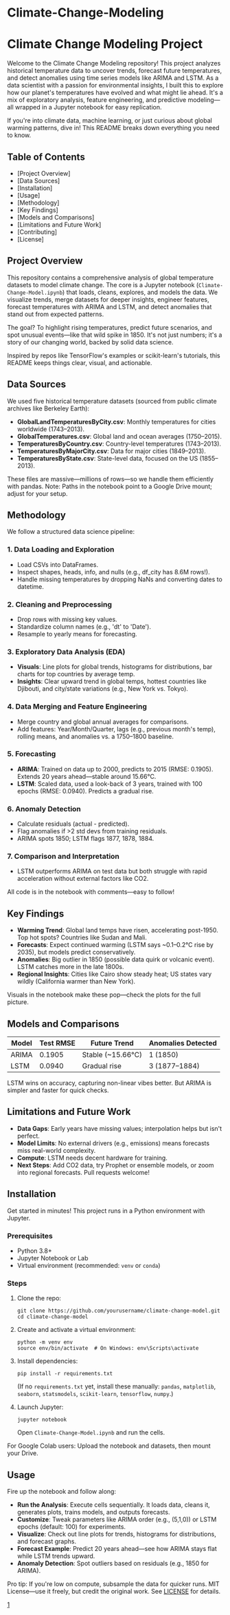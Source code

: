# Climate-Change-Modeling
# Climate Change Modeling Project

Welcome to the Climate Change Modeling repository! This project analyzes historical temperature data to uncover trends, forecast future temperatures, and detect anomalies using time series models like ARIMA and LSTM. As a data scientist with a passion for environmental insights, I built this to explore how our planet's temperatures have evolved and what might lie ahead. It's a mix of exploratory analysis, feature engineering, and predictive modeling—all wrapped in a Jupyter notebook for easy replication.

If you're into climate data, machine learning, or just curious about global warming patterns, dive in! This README breaks down everything you need to know.

## Table of Contents

- [Project Overview]
- [Data Sources]
- [Installation]
- [Usage]
- [Methodology]
- [Key Findings]
- [Models and Comparisons]
- [Limitations and Future Work]
- [Contributing]
- [License]

## Project Overview

This repository contains a comprehensive analysis of global temperature datasets to model climate change. The core is a Jupyter notebook (`Climate-Change-Model.ipynb`) that loads, cleans, explores, and models the data. We visualize trends, merge datasets for deeper insights, engineer features, forecast temperatures with ARIMA and LSTM, and detect anomalies that stand out from expected patterns.

The goal? To highlight rising temperatures, predict future scenarios, and spot unusual events—like that wild spike in 1850. It's not just numbers; it's a story of our changing world, backed by solid data science.

Inspired by repos like TensorFlow's examples or scikit-learn's tutorials, this README keeps things clear, visual, and actionable.

## Data Sources

We used five historical temperature datasets (sourced from public climate archives like Berkeley Earth):

- **GlobalLandTemperaturesByCity.csv**: Monthly temperatures for cities worldwide (1743–2013).
- **GlobalTemperatures.csv**: Global land and ocean averages (1750–2015).
- **TemperaturesByCountry.csv**: Country-level temperatures (1743–2013).
- **TemperaturesByMajorCity.csv**: Data for major cities (1849–2013).
- **TemperaturesByState.csv**: State-level data, focused on the US (1855–2013).

These files are massive—millions of rows—so we handle them efficiently with pandas. Note: Paths in the notebook point to a Google Drive mount; adjust for your setup.

## Methodology

We follow a structured data science pipeline:

### 1. Data Loading and Exploration
- Load CSVs into DataFrames.
- Inspect shapes, heads, info, and nulls (e.g., df_city has 8.6M rows!).
- Handle missing temperatures by dropping NaNs and converting dates to datetime.

### 2. Cleaning and Preprocessing
- Drop rows with missing key values.
- Standardize column names (e.g., 'dt' to 'Date').
- Resample to yearly means for forecasting.

### 3. Exploratory Data Analysis (EDA)
- **Visuals**: Line plots for global trends, histograms for distributions, bar charts for top countries by average temp.
- **Insights**: Clear upward trend in global temps, hottest countries like Djibouti, and city/state variations (e.g., New York vs. Tokyo).

### 4. Data Merging and Feature Engineering
- Merge country and global annual averages for comparisons.
- Add features: Year/Month/Quarter, lags (e.g., previous month's temp), rolling means, and anomalies vs. a 1750–1800 baseline.

### 5. Forecasting
- **ARIMA**: Trained on data up to 2000, predicts to 2015 (RMSE: 0.1905). Extends 20 years ahead—stable around 15.66°C.
- **LSTM**: Scaled data, used a look-back of 3 years, trained with 100 epochs (RMSE: 0.0940). Predicts a gradual rise.

### 6. Anomaly Detection
- Calculate residuals (actual - predicted).
- Flag anomalies if >2 std devs from training residuals.
- ARIMA spots 1850; LSTM flags 1877, 1878, 1884.

### 7. Comparison and Interpretation
- LSTM outperforms ARIMA on test data but both struggle with rapid acceleration without external factors like CO2.

All code is in the notebook with comments—easy to follow!

## Key Findings

- **Warming Trend**: Global land temps have risen, accelerating post-1950. Top hot spots? Countries like Sudan and Mali.
- **Forecasts**: Expect continued warming (LSTM says ~0.1–0.2°C rise by 2035), but models predict conservatively.
- **Anomalies**: Big outlier in 1850 (possible data quirk or volcanic event). LSTM catches more in the late 1800s.
- **Regional Insights**: Cities like Cairo show steady heat; US states vary wildly (California warmer than New York).

Visuals in the notebook make these pop—check the plots for the full picture.

## Models and Comparisons

| Model   | Test RMSE | Future Trend       | Anomalies Detected |
|---------|-----------|--------------------|--------------------|
| ARIMA  | 0.1905   | Stable (~15.66°C) | 1 (1850)          |
| LSTM   | 0.0940   | Gradual rise      | 3 (1877–1884)     |

LSTM wins on accuracy, capturing non-linear vibes better. But ARIMA is simpler and faster for quick checks.

## Limitations and Future Work

- **Data Gaps**: Early years have missing values; interpolation helps but isn't perfect.
- **Model Limits**: No external drivers (e.g., emissions) means forecasts miss real-world complexity.
- **Compute**: LSTM needs decent hardware for training.
- **Next Steps**: Add CO2 data, try Prophet or ensemble models, or zoom into regional forecasts. Pull requests welcome!
## Installation

Get started in minutes! This project runs in a Python environment with Jupyter.

### Prerequisites
- Python 3.8+
- Jupyter Notebook or Lab
- Virtual environment (recommended: `venv` or `conda`)

### Steps
1. Clone the repo:
   ```
   git clone https://github.com/yourusername/climate-change-model.git
   cd climate-change-model
   ```

2. Create and activate a virtual environment:
   ```
   python -m venv env
   source env/bin/activate  # On Windows: env\Scripts\activate
   ```

3. Install dependencies:
   ```
   pip install -r requirements.txt
   ```
   (If no `requirements.txt` yet, install these manually: `pandas`, `matplotlib`, `seaborn`, `statsmodels`, `scikit-learn`, `tensorflow`, `numpy`.)

4. Launch Jupyter:
   ```
   jupyter notebook
   ```
   Open `Climate-Change-Model.ipynb` and run the cells.

For Google Colab users: Upload the notebook and datasets, then mount your Drive.

## Usage

Fire up the notebook and follow along:

- **Run the Analysis**: Execute cells sequentially. It loads data, cleans it, generates plots, trains models, and outputs forecasts.
- **Customize**: Tweak parameters like ARIMA order (e.g., (5,1,0)) or LSTM epochs (default: 100) for experiments.
- **Visualize**: Check out line plots for trends, histograms for distributions, and forecast graphs.
- **Forecast Example**: Predict 20 years ahead—see how ARIMA stays flat while LSTM trends upward.
- **Anomaly Detection**: Spot outliers based on residuals (e.g., 1850 for ARIMA).

Pro tip: If you're low on compute, subsample the data for quicker runs.
MIT License—use it freely, but credit the original work. See [LICENSE](LICENSE) for details.

[1](https://ppl-ai-file-upload.s3.amazonaws.com/web/direct-files/attachments/88145549/ae610584-0078-4451-a730-34ddf8e75998/Climate-Change-Model.docx)

